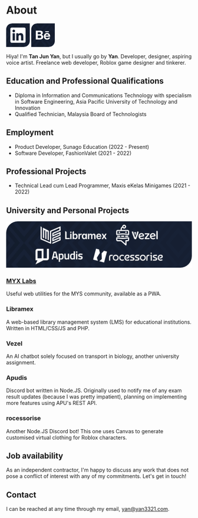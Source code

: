 # About

[![currentProjects](./img/Icon_LinkedIn.png)](https://linkedin.com/in/yan3321) [![currentProjects](./img/Icon_Behance.png)](https://behance.net/yan3321)

Hiya! I'm **Tan Jun Yan**, but I usually go by **Yan**. Developer, designer, aspiring voice artist.
Freelance web developer, Roblox game designer and tinkerer.  

## Education and Professional Qualifications
- Diploma in Information and Communications Technology with specialism in Software Engineering, Asia Pacific University of Technology and Innovation
- Qualified Technician, Malaysia Board of Technologists

## Employment
- Product Developer, Sunago Education (2022 - Present)
- Software Developer, FashionValet (2021 - 2022)

## Professional Projects
- Technical Lead cum Lead Programmer, Maxis eKelas Minigames (2021 - 2022)

## University and Personal Projects

![currentProjects](./img/CurrentProjects_128.png)

### [MYX Labs](https://myx.yan.gg)
Useful web utilities for the MYS community, available as a PWA.

### Libramex

A web-based library management system (LMS) for educational institutions. Written in HTML/CSS/JS and PHP. 

### Vezel

An AI chatbot solely focused on transport in biology, another university assignment.  

### Apudis

Discord bot written in Node.JS. Originally used to notify me of any exam result updates (because I was pretty impatient), planning on implementing more features using APU's REST API.

### rocessorise

Another Node.JS Discord bot! This one uses Canvas to generate customised virtual clothing for Roblox characters.

## Job availability

As an independent contractor, I'm happy to discuss any work that does not pose a conflict of interest with any of my commitments. Let's get in touch!

## Contact

I can be reached at any time through my email, yan@yan3321.com.
